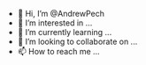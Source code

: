 - 👋 Hi, I’m @AndrewPech
- 👀 I’m interested in ...
- 🌱 I’m currently learning ...
- 💞️ I’m looking to collaborate on ...
- 📫 How to reach me ...

<!---
AndrewPech/AndrewPech is a ✨ special ✨ repository because its `README.md` (this file) appears on your GitHub profile.
You can click the Preview link to take a look at your changes.
--->
